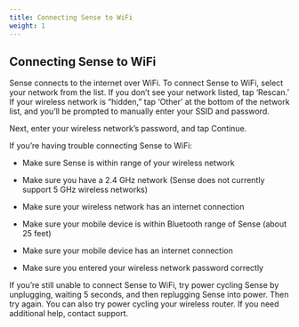 ```yaml
---
title: Connecting Sense to WiFi
weight: 1
---
```


## Connecting Sense to WiFi


Sense connects to the internet over WiFi. To connect Sense to WiFi, select your network from the list. If you don’t see your network listed, tap ‘Rescan.’ If your wireless network is “hidden,” tap ‘Other’ at the bottom of the network list, and you’ll be prompted to manually enter your SSID and password.

Next, enter your wireless network’s password, and tap Continue. 


If you’re having trouble connecting Sense to WiFi:

- Make sure Sense is within range of your wireless network

- Make sure you have a 2.4 GHz network (Sense does not currently support 5 GHz wireless networks)

- Make sure your wireless network has an internet connection

- Make sure your mobile device is within Bluetooth range of Sense (about 25 feet)

- Make sure your mobile device has an internet connection 

- Make sure you entered your wireless network password correctly


If you’re still unable to connect Sense to WiFi, try power cycling Sense by unplugging, waiting 5 seconds, and then replugging Sense into power. Then try again. You can also try power cycling your wireless router. If you need additional help, contact support.